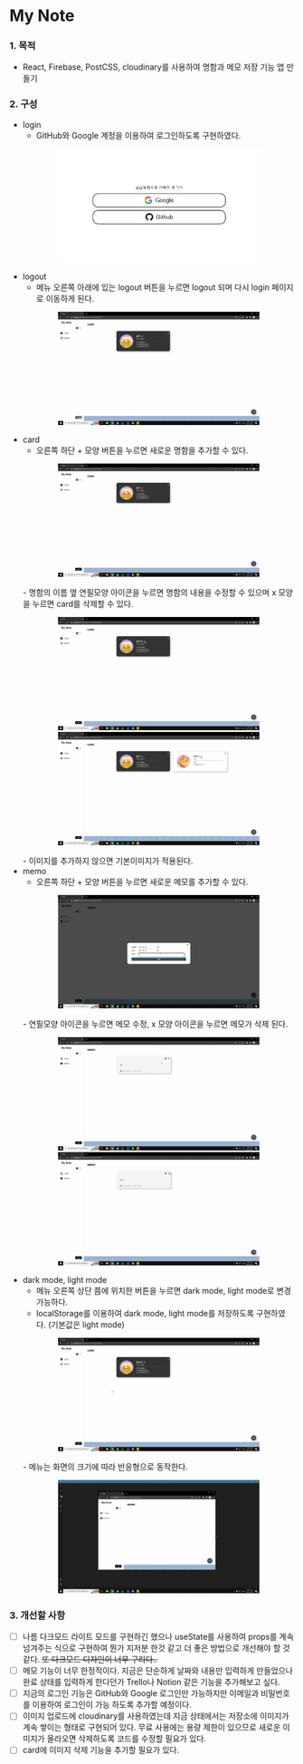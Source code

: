 # My Note

### 1. 목적

- React, Firebase, PostCSS, cloudinary를 사용하여 명함과 메모 저장 기능 앱 만들기

### 2. 구성

- login
  - GitHub와 Google 계정을 이용하여 로그인하도록 구현하였다.
  <p align="center">
  <img src="./public/images/로그인페이지.jpg" height="200" />
  </p>
- logout
  - 메뉴 오른쪽 아래에 있는 logout 버튼을 누르면 logout 되며 다시 login 페이지로 이동하게 된다.
  <p align="center">
  <img src="./public/images/로그아웃.gif" height="200" />
  </p>
- card
  - 오른쪽 하단 + 모양 버튼을 누르면 새로운 명함을 추가할 수 있다.
  <p align="center">
  <img src="./public/images/명함추가.gif" height="200" />
  </p>
  - 명함의 이름 옆 연필모양 아이콘을 누르면 명함의 내용을 수정할 수 있으며 x 모양을 누르면 card를 삭제할 수 있다.
  <p align="center">
  <img src="./public/images/명함수정.gif" height="200" />
  <img src="./public/images/명함삭제.gif" height="200" />
  </p>
  - 이미지를 추가하지 않으면 기본이미지가 적용된다.
- memo
  - 오른쪽 하단 + 모양 버튼을 누르면 새로운 메모를 추가할 수 있다.
  <p align="center">
  <img src="./public/images/메모추가.gif" height="200" />
  </p>
  - 연필모양 아이콘을 누르면 메모 수정, x 모양 아이콘을 누르면 메모가 삭제 된다.
  <p align="center">
  <img src="./public/images/메모수정.gif" height="200" />
  <img src="./public/images/메모삭제.gif" height="200" />
  </p>
- dark mode, light mode
  - 메뉴 오른쪽 상단 쯤에 위치한 버튼을 누르면 dark mode, light mode로 변경 가능하다.
  - localStorage를 이용하여 dark mode, light mode를 저장하도록 구현하였다. (기본값은 light mode)
  <p align="center">
  <img src="./public/images/모드.gif" height="200" />
  </p>
  - 메뉴는 화면의 크기에 따라 반응형으로 동작한다.
  <p align="center">
  <img src="./public/images/반응형.gif" height="200" />
  </p>

### 3. 개선할 사항

- [ ] 나름 다크모드 라이트 모드를 구현하긴 했으나 useState를 사용하여 props를 계속 넘겨주는 식으로 구현하여 뭔가 지저분 한것 같고 더 좋은 방법으로 개선해야 할 것 같다. ~~또 다크모드 디자인이 너무 구리다..~~
- [ ] 메모 기능이 너무 한정적이다. 지금은 단순하게 날짜와 내용만 입력하게 만들었으나 완료 상태를 입력하게 한다던가 Trello나 Notion 같은 기능을 추가해보고 싶다.
- [ ] 지금의 로그인 기능은 GitHub와 Google 로그인만 가능하지만 이메일과 비밀번호를 이용하여 로그인이 가능 하도록 추가할 예정이다.
- [ ] 이미지 업로드에 cloudinary를 사용하였는데 지금 상태에서는 저장소에 이미지가 계속 쌓이는 형태로 구현되어 있다. 무료 사용에는 용량 제한이 있으므로 새로운 이미지가 올라오면 삭제하도록 코드를 수정할 필요가 있다.
- [ ] card에 이미지 삭제 기능을 추가할 필요가 있다.
